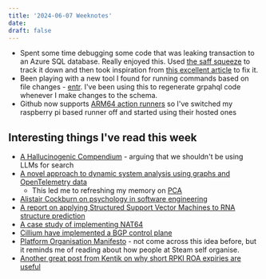 ```yaml
---
title: '2024-06-07 Weeknotes'
date: 
draft: false
---
```

- Spent some time debugging some code that was leaking transaction to an Azure SQL database. Really enjoyed this. Used [the saff squeeze](https://tidyfirst.substack.com/p/the-saff-squeeze) to track it down and then took inspiration from [this excellent article](https://www.sommarskog.se/error_handling/Part1.html) to fix it.
- Been playing with a new tool I found for running commands based on file changes - [entr](https://github.com/eradman/entr). I've been using this to regenerate grpahql code whenever I make changes to the schema.
- Github now supports [ARM64 action runners](https://github.blog/2024-06-03-arm64-on-github-actions-powering-faster-more-efficient-build-systems/) so I've switched my raspberry pi based runner off and started using their hosted ones 

## Interesting things I've read this week
- [A Hallucinogenic Compendium](https://cyberneticforests.substack.com/p/a-hallucinogenic-compendium) - arguing that we shouldn't be using LLMs for search
- [A novel approach to dynamic system analysis using graphs and OpenTelemetry data](https://acnsci.org/journal/index.php/jec/article/view/728/734)
  - This led me to refreshing my memory on [PCA](https://en.wikipedia.org/wiki/Principal_component_analysis)
- [Alistair Cockburn on psychology in software engineering](https://web.archive.org/web/20140329203655/http://alistair.cockburn.us/Characterizing+people+as+non-linear,+first-order+components+in+software+development)
- [A report on applying Structured Support Vector Machines to RNA structure prediction](https://media.licdn.com/dms/document/media/D561FAQFOD3mCROBgGA/feedshare-document-pdf-analyzed/0/1716554516389?e=1718236800&v=beta&t=r2byiHiY5OYliuOS-hEBgmPXY5mLfmQXygGsXzFK4Jw)
- [A case study of implementing NAT64](https://ipng.ch/s/articles/2024/05/25/nat64-1.html)
- [Cillium have implemented a BGP control plane](https://docs.cilium.io/en/latest/network/bgp-control-plane/bgp-control-plane-v2/)
- [Platform Organisation Manifesto](https://boundaryless.io/blog/platformorgmanifesto/?trk=feed-detail_comments-list_comment-text) - not come across this idea before, but it reminds me of reading about how people at Steam self organise.
- [Another great post from Kentik on why short RPKI ROA expiries are useful](https://www.kentik.com/blog/times-up-how-rpki-roas-perpetually-are-about-to-expire/)
